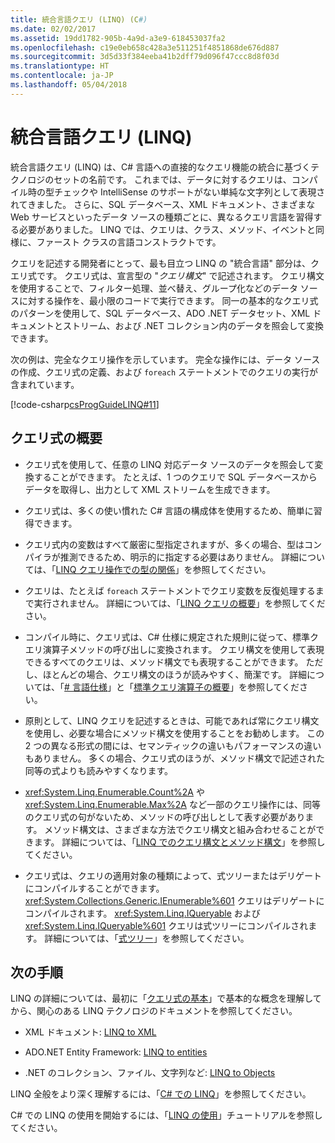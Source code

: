 ```yaml
---
title: 統合言語クエリ (LINQ) (C#)
ms.date: 02/02/2017
ms.assetid: 19dd1782-905b-4a9d-a3e9-618453037fa2
ms.openlocfilehash: c19e0eb658c428a3e511251f4851868de676d887
ms.sourcegitcommit: 3d5d33f384eeba41b2dff79d096f47ccc8d8f03d
ms.translationtype: HT
ms.contentlocale: ja-JP
ms.lasthandoff: 05/04/2018
---
```

# <a name="language-integrated-query-linq"></a>統合言語クエリ (LINQ)

統合言語クエリ (LINQ) は、C# 言語への直接的なクエリ機能の統合に基づくテクノロジのセットの名前です。 これまでは、データに対するクエリは、コンパイル時の型チェックや IntelliSense のサポートがない単純な文字列として表現されてきました。 さらに、SQL データベース、XML ドキュメント、さまざまな Web サービスといったデータ ソースの種類ごとに、異なるクエリ言語を習得する必要がありました。 LINQ では、クエリは、クラス、メソッド、イベントと同様に、ファースト クラスの言語コンストラクトです。

クエリを記述する開発者にとって、最も目立つ LINQ の "統合言語" 部分は、クエリ式です。 クエリ式は、宣言型の "*クエリ構文*" で記述されます。 クエリ構文を使用することで、フィルター処理、並べ替え、グループ化などのデータ ソースに対する操作を、最小限のコードで実行できます。 同一の基本的なクエリ式のパターンを使用して、SQL データベース、ADO .NET データセット、XML ドキュメントとストリーム、および .NET コレクション内のデータを照会して変換できます。

次の例は、完全なクエリ操作を示しています。 完全な操作には、データ ソースの作成、クエリ式の定義、および `foreach` ステートメントでのクエリの実行が含まれています。

[!code-csharp[csProgGuideLINQ#11](../../../../../samples/snippets/csharp/concepts/linq/index_1.cs)]

## <a name="query-expression-overview"></a>クエリ式の概要

-   クエリ式を使用して、任意の LINQ 対応データ ソースのデータを照会して変換することができます。 たとえば、1 つのクエリで SQL データベースからデータを取得し、出力として XML ストリームを生成できます。  
  
-   クエリ式は、多くの使い慣れた C# 言語の構成体を使用するため、簡単に習得できます。  
  
-   クエリ式内の変数はすべて厳密に型指定されますが、多くの場合、型はコンパイラが推測できるため、明示的に指定する必要はありません。 詳細については、「[LINQ クエリ操作での型の関係](type-relationships-in-linq-query-operations.md)」を参照してください。  
  
-   クエリは、たとえば `foreach` ステートメントでクエリ変数を反復処理するまで実行されません。 詳細については、「[LINQ クエリの概要](introduction-to-linq-queries.md)」を参照してください。  
  
-   コンパイル時に、クエリ式は、C# 仕様に規定された規則に従って、標準クエリ演算子メソッドの呼び出しに変換されます。 クエリ構文を使用して表現できるすべてのクエリは、メソッド構文でも表現することができます。 ただし、ほとんどの場合、クエリ構文のほうが読みやすく、簡潔です。 詳細については、「[# 言語仕様](../../../language-reference/language-specification/index.md)」と「[標準クエリ演算子の概要](standard-query-operators-overview.md)」を参照してください。  
  
-   原則として、LINQ クエリを記述するときは、可能であれば常にクエリ構文を使用し、必要な場合にメソッド構文を使用することをお勧めします。 この 2 つの異なる形式の間には、セマンティックの違いもパフォーマンスの違いもありません。 多くの場合、クエリ式のほうが、メソッド構文で記述された同等の式よりも読みやすくなります。  
  
-   <xref:System.Linq.Enumerable.Count%2A> や <xref:System.Linq.Enumerable.Max%2A> など一部のクエリ操作には、同等のクエリ式の句がないため、メソッドの呼び出しとして表す必要があります。 メソッド構文は、さまざまな方法でクエリ構文と組み合わせることができます。 詳細については、「[LINQ でのクエリ構文とメソッド構文](query-syntax-and-method-syntax-in-linq.md)」を参照してください。  
  
-   クエリ式は、クエリの適用対象の種類によって、式ツリーまたはデリゲートにコンパイルすることができます。 <xref:System.Collections.Generic.IEnumerable%601> クエリはデリゲートにコンパイルされます。 <xref:System.Linq.IQueryable> および <xref:System.Linq.IQueryable%601> クエリは式ツリーにコンパイルされます。 詳細については、「[式ツリー](../../../expression-trees.md)」を参照してください。  

## <a name="next-steps"></a>次の手順

LINQ の詳細については、最初に「[クエリ式の基本](../../../linq/query-expression-basics.md)」で基本的な概念を理解してから、関心のある LINQ テクノロジのドキュメントを参照してください。   
-   XML ドキュメント: [LINQ to XML](linq-to-xml.md)  
  
-   ADO.NET Entity Framework: [LINQ to entities](../../../../framework/data/adonet/ef/language-reference/linq-to-entities.md)  
  
-   .NET のコレクション、ファイル、文字列など: [LINQ to Objects ](linq-to-objects.md)

LINQ 全般をより深く理解するには、「[C# での LINQ](../../../linq/linq-in-csharp.md)」を参照してください。

C# での LINQ の使用を開始するには、「[LINQ の使用](../../../tutorials/working-with-linq.md)」チュートリアルを参照してください。




